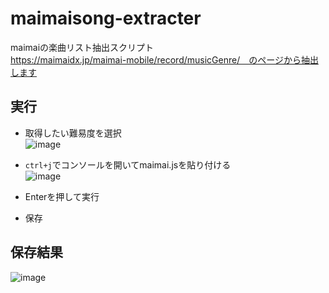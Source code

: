 # maimaisong-extracter
maimaiの楽曲リスト抽出スクリプト<br>
https://maimaidx.jp/maimai-mobile/record/musicGenre/　のページから抽出します

## 実行
- 取得したい難易度を選択<br>
![image](https://github.com/user-attachments/assets/18c0d7d5-ba86-4eb9-94cc-2cb7d453df57)<br>

- `ctrl+j`でコンソールを開いてmaimai.jsを貼り付ける<br>
![image](https://github.com/user-attachments/assets/5628618b-738b-48ba-a48f-ced99b29a625)<br>

- Enterを押して実行
- 保存
## 保存結果
![image](https://github.com/user-attachments/assets/3df99b20-6141-4b7d-8210-b97a1b0f5070)
